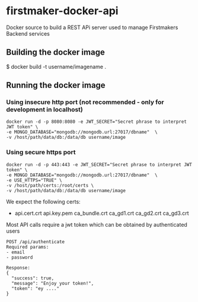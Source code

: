 # firstmaker-docker-api

Docker source to build a REST APi server used to manage Firstmakers Backend services

## Building the docker image
$ docker build -t username/imagename .

## Running the docker image
### Using insecure http port (not recommended - only for development in localhost)
```
docker run -d -p 8080:8080 -e JWT_SECRET="Secret phrase to interpret JWT token" \
-e MONGO_DATABASE="mongodb://mongodb.url:27017/dbname"  \
-v /host/path/data/db:/data/db username/image
```
### Using secure https port
```
docker run -d -p 443:443 -e JWT_SECRET="Secret phrase to interpret JWT token" \
-e MONGO_DATABASE="mongodb://mongodb.url:27017/dbname"  \
-e USE_HTTPS="TRUE" \
-v /host/path/certs:/root/certs \
-v /host/path/data/db:/data/db username/image
```
We expect the following certs: 
- api.cert.crt  api.key.pem  ca_bundle.crt  ca_gd1.crt  ca_gd2.crt  ca_gd3.crt

Most API calls require a jwt token which can be obtained by authenticated users

```
POST /api/authenticate
Required params: 
- email
- password

Response:
{
  "success": true,
  "message": "Enjoy your token!",
  "token": "ey ...."
}
```
